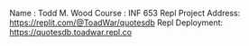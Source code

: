 Name : Todd M. Wood 
Course : INF 653 
Repl Project Address: https://replit.com/@ToadWar/quotesdb 
Repl Deployment: https://quotesdb.toadwar.repl.co